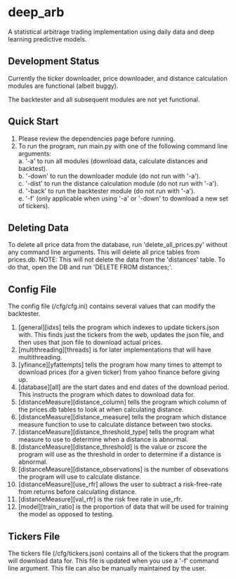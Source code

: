 # deep_arb
A statistical arbitrage trading implementation using daily data and deep learning predictive models.

## Development Status
Currently the ticker downloader, price downloader, and distance calculation modules are functional (albeit buggy).

The backtester and all subsequent modules are not yet functional.

## Quick Start
1. Please review the dependencies page before running.
2. To run the program, run main.py with one of the following command line arguments:  
  a. '-a' to run all modules (download data, calculate distances and backtest).  
  b. '-down' to run the downloader module (do not run with '-a').  
  c. '-dist' to run the distance calculation module (do not run with '-a').  
  d. '-back' to run the backtester module (do not run with '-a').  
  e. '-f' (only applicable when using '-a' or '-down' to download a new set of tickers).  
  
## Deleting Data
To delete all price data from the database, run 'delete_all_prices.py' without any command line arguments. This will delete all price tables from prices.db. NOTE: This will not delete the data from the 'distances' table. To do that, open the DB and run 'DELETE FROM distances;'.
  
## Config File
The config file (/cfg/cfg.ini) contains several values that can modify the backtester.
1. [general][idxs] tells the program which indexes to update tickers.json with. This finds just the tickers from the web, updates the json file, and then uses that json file to download actual prices.
2. [multithreading][threads] is for later implementations that will have multithreading.
3. [yfinance][yfattempts] tells the program how many times to attempt to download prices (for a given ticker) from yahoo finance before giving up.
4. [database][all] are the start dates and end dates of the download period. This instructs the program which dates to download data for.
5. [distanceMeasure][distance_column] tells the program which column of the prices.db tables to look at when calculating distance.
6. [distanceMeasure][distance_measure] tells the program which distance measure function to use to calculate distance between two stocks.
7. [distanceMeasure][distance_threshold_type] tells the program what measure to use to determine when a distance is abnormal.
8. [distanceMeasure][distance_threshold] is the value or zscore the program will use as the threshold in order to determine if a distance is abnormal.
9. [distanceMeasure][distance_observations] is the number of obsevations the program will use to calculate distance.
10. [distanceMeasure][use_rfr] allows the user to subtract a risk-free-rate from returns before calculating distance.
11. [distanceMeasure][val_rfr] is the risk free rate in use_rfr.
12. [model][train_ratio] is the proportion of data that will be used for training the model as opposed to testing.

## Tickers File
The tickers file (/cfg/tickers.json) contains all of the tickers that the program will download data for. This file is updated when you use a '-f' command line argument. This file can also be manually maintained by the user.

